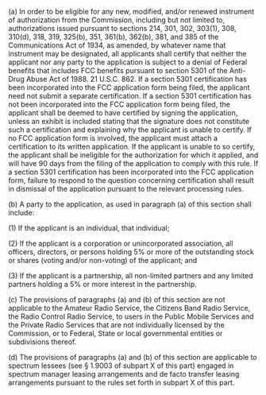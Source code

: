 (a) In order to be eligible for any new, modified, and/or renewed instrument of authorization from the Commission, including but not limited to, authorizations issued pursuant to sections 214, 301, 302, 303(1), 308, 310(d), 318, 319, 325(b), 351, 361(b), 362(b), 381, and 385 of the Communications Act of 1934, as amended, by whatever name that instrument may be designated, all applicants shall certify that neither the applicant nor any party to the application is subject to a denial of Federal benefits that includes FCC benefits pursuant to section 5301 of the Anti-Drug Abuse Act of 1988. 21 U.S.C. 862. If a section 5301 certification has been incorporated into the FCC application form being filed, the applicant need not submit a separate certification. If a section 5301 certification has not been incorporated into the FCC application form being filed, the applicant shall be deemed to have certified by signing the application, unless an exhibit is included stating that the signature does not constitute such a certification and explaining why the applicant is unable to certify. If no FCC application form is involved, the applicant must attach a certification to its written application. If the applicant is unable to so certify, the applicant shall be ineligible for the authorization for which it applied, and will have 90 days from the filing of the application to comply with this rule. If a section 5301 certification has been incorporated into the FCC application form, failure to respond to the question concerning certification shall result in dismissal of the application pursuant to the relevant processing rules.

(b) A party to the application, as used in paragraph (a) of this section shall include:

(1) If the applicant is an individual, that individual;

(2) If the applicant is a corporation or unincorporated association, all officers, directors, or persons holding 5% or more of the outstanding stock or shares (voting and/or non-voting) of the applicant; and

(3) If the applicant is a partnership, all non-limited partners and any limited partners holding a 5% or more interest in the partnership.

(c) The provisions of paragraphs (a) and (b) of this section are not applicable to the Amateur Radio Service, the Citizens Band Radio Service, the Radio Control Radio Service, to users in the Public Mobile Services and the Private Radio Services that are not individually licensed by the Commission, or to Federal, State or local governmental entities or subdivisions thereof.

(d) The provisions of paragraphs (a) and (b) of this section are applicable to spectrum lessees (see § 1.9003 of subpart X of this part) engaged in spectrum manager leasing arrangements and de facto transfer leasing arrangements pursuant to the rules set forth in subpart X of this part.

